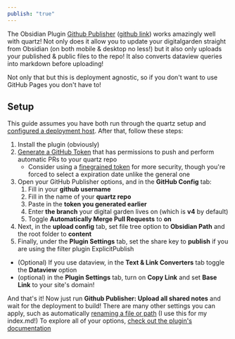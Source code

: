```yaml
---  
publish: "true"  
---  
```

  
The Obsidian Plugin [Github Publisher](obsidian://show-plugin?id=obsidian-mkdocs-publisher) ([github link](https://github.com/ObsidianPublisher/obsidian-github-publisher)) works amazingly well with quartz! Not only does it allow you to update your digitalgarden straight from Obsidian (on both mobile & desktop no less!) but it also only uploads your published & public files to the repo! It also converts dataview queries into markdown before uploading!  
  
Not only that but this is deployment agnostic, so if you don't want to use GitHub Pages you don't have to!  
  
## Setup  
This guide assumes you have both run through the quartz setup and [configured a deployment host](https://quartz.jzhao.xyz/hosting). After that, follow these steps:  
  
1. Install the plugin (obviously)  
2. [Generate a GitHub Token](https://github.com/settings/tokens) that has permissions to push and perform automatic PRs to your quartz repo  
	- Consider using a [finegrained token](https://github.com/settings/tokens?type=beta) for more security, though you're forced to select a expiration date unlike the general one  
3. Open your GitHub Publisher options, and in the **GitHub Config** tab:   
	1. Fill in your **github username**  
	2. Fill in the name of your **quartz repo**  
	3. Paste in the **token you generated earlier**  
	4. Enter **the branch** your digital garden lives on (which is **v4** by default)  
	5. Toggle **Automatically Merge Pull Requests** to **on**  
4. Next, in the **upload config** tab, set file tree option to **Obsidian Path** and the root folder to **content**  
5. Finally, under the **Plugin Settings** tab, set the share key to **publish** if you are using the filter plugin ExplicitPublish  
- (Optional) If you use dataview, in the **Text & Link Converters** tab toggle the **Dataview** option  
- (optional) in the **Plugin Settings** tab, turn on **Copy Link** and set **Base Link** to your site's domain!  
  
And that's it! Now just run **Github Publisher: Upload all shared notes** and wait for the deployment to build! There are many other settings you can apply, such as automatically [renaming a file or path](https://obsidian-publisher.netlify.app/plugin/settings/upload/?h=edit#regex-on-filename-folder-path) (I use this for my index.md!) To explore all of your options, [check out the plugin's documentation](https://obsidian-publisher.netlify.app/)